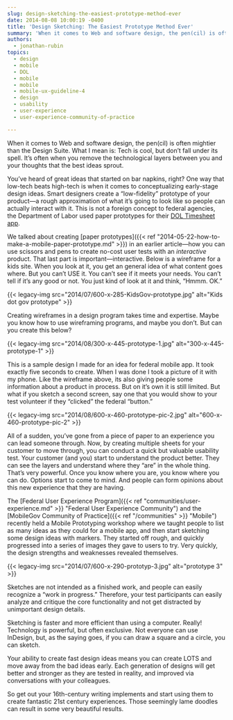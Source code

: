 ```yaml
---
slug: design-sketching-the-easiest-prototype-method-ever
date: 2014-08-08 10:00:19 -0400
title: 'Design Sketching: The Easiest Prototype Method Ever'
summary: 'When it comes to Web and software design, the pen(cil) is often mightier than the Design Suite. What I mean is: Tech is cool, but don’t fall under its spell. It’s often when you remove the technological layers between you and your thoughts that the best ideas sprout. You’ve heard of great ideas that started'
authors:
  - jonathan-rubin
topics:
  - design
  - mobile
  - DOL
  - mobile
  - mobile
  - mobile-ux-guideline-4
  - design
  - usability
  - user-experience
  - user-experience-community-of-practice

---
```


When it comes to Web and software design, the pen(cil) is often mightier than the Design Suite. What I mean is: Tech is cool, but don’t fall under its spell. It’s often when you remove the technological layers between you and your thoughts that the best ideas sprout.

You’ve heard of great ideas that started on bar napkins, right? One way that low-tech beats high-tech is when it comes to conceptualizing early-stage design ideas. Smart designers create a “low-fidelity” prototype of your product—a rough approximation of what it&#8217;s going to look like so people can actually interact with it. This is not a foreign concept to federal agencies, the Department of Labor used paper prototypes for their [DOL Timesheet app](http://www.dol.gov/dol/apps/timesheet.htm).

We talked about creating [paper prototypes]({{< ref "2014-05-22-how-to-make-a-mobile-paper-prototype.md" >}}) in an earlier article—how you can use scissors and pens to create no-cost user tests with an _interactive_ product. That last part is important—interactive. Below is a wireframe for a kids site. When you look at it, you get an general idea of what content goes where. But you can’t USE it. You can’t see if it meets your needs. You can’t tell if it’s any good or not. You just kind of look at it and think, “Hmmm. OK.”

{{< legacy-img src="2014/07/600-x-285-KidsGov-prototype.jpg" alt="Kids dot gov prototype" >}}

Creating wireframes in a design program takes time and expertise. Maybe you know how to use wireframing programs, and maybe you don’t. But can you create this below?

{{< legacy-img src="2014/08/300-x-445-prototype-1.jpg" alt="300-x-445-prototype-1" >}}

This is a sample design I made for an idea for federal mobile app. It took exactly five seconds to create. When I was done I took a picture of it with my phone. Like the wireframe above, its also giving people some information about a product in process. But on it’s own it is still limited. But what if you sketch a second screen, say one that you would show to your test volunteer if they “clicked” the federal “button.”

{{< legacy-img src="2014/08/600-x-460-prototype-pic-2.jpg" alt="600-x-460-prototype-pic-2" >}}

All of a sudden, you’ve gone from a piece of paper to an experience you can lead someone through. Now, by creating multiple sheets for your customer to move through, you can conduct a quick but valuable usability test. Your customer (and you) start to understand the product better. They can see the layers and understand where they “are” in the whole thing. That’s very powerful. Once you know where you are, you know where you can do. Options start to come to mind. And people can form opinions about this new experience that they are having.

The [Federal User Experience Program]({{< ref "communities/user-experience.md" >}} "Federal User Experience Community") and the [MobileGov Community of Practice]({{< ref "/communities" >}} "Mobile") recently held a Mobile Prototyping workshop where we taught people to list as many ideas as they could for a mobile app, and then start sketching some design ideas with markers. They started off rough, and quickly progressed into a series of images they gave to users to try. Very quickly, the design strengths and weaknesses revealed themselves.

{{< legacy-img src="2014/07/600-x-290-prototyp-3.jpg" alt="prototype 3" >}}

Sketches are not intended as a finished work, and people can easily recognize a “work in progress.” Therefore, your test participants can easily analyze and critique the core functionality and not get distracted by unimportant design details.

Sketching is faster and more efficient than using a computer. Really! Technology is powerful, but often exclusive. Not everyone can use InDesign, but, as the saying goes, if you can draw a square and a circle, you can sketch.

Your ability to create fast design ideas means you can create LOTS and move away from the bad ideas early. Each generation of designs will get better and stronger as they are tested in reality, and improved via conversations with your colleagues.

So get out your 16th-century writing implements and start using them to create fantastic 21st century experiences. Those seemingly lame doodles can result in some very beautiful results.
